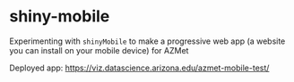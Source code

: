 # shiny-mobile

Experimenting with `shinyMobile` to make a progressive web app (a website you can install on your mobile device) for AZMet

Deployed app: https://viz.datascience.arizona.edu/azmet-mobile-test/